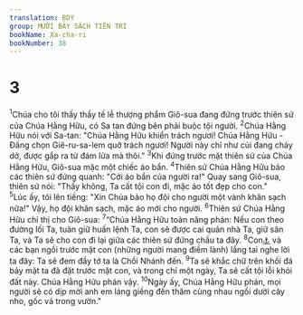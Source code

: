 ```yaml
---
translation: BDY
group: MƯỜI BẢY SÁCH TIÊN TRI
bookName: Xa-cha-ri 
bookNumber: 38
---
```


<div class="title"><h1>3</h1></div>
<span class="verse xa_3_1"><sup>1</sup>Chúa cho tôi thấy thầy tế lễ thượng phẩm Giô-sua đang đứng trước thiên sứ của Chúa Hằng Hữu, có Sa tan đứng bên phải buộc tội người. </span>
<span class="verse xa_3_2"><sup>2</sup>Chúa Hằng Hữu nói với Sa-tan: &#34;Chúa Hằng Hữu khiển trách ngươi! Chúa Hằng Hữu - Đấng chọn Giê-ru-sa-lem quở trách ngươi! Người này chỉ như củi đang cháy dở, được gắp ra từ đám lửa mà thôi.&#34; </span>
<span class="verse xa_3_3"><sup>3</sup>Khi đứng trước mặt thiên sứ của Chúa Hằng Hữu, Giô-sua mặc một chiếc áo bẩn. </span>
<span class="verse xa_3_4"><sup>4</sup>Thiên sứ Chúa Hằng Hữu bảo các thiên sứ đứng quanh: &#34;Cởi áo bẩn của người ra!&#34; Quay sang Giô-sua, thiên sứ nói: &#34;Thấy không, Ta cất tội con đi, mặc áo tốt đẹp cho con.&#34;<br/></span>
<span class="verse xa_3_5"><sup>5</sup>Lúc ấy, tôi lên tiếng: &#34;Xin Chúa bảo họ đội cho người một vành khăn sạch nữa!&#34; Vậy, họ đội khăn sạch, mặc áo mới cho người. </span>
<span class="verse xa_3_6"><sup>6</sup>Thiên sứ Chúa Hằng Hữu chỉ thị cho Giô-sua: </span>
<span class="verse xa_3_7"><sup>7</sup>“Chúa Hằng Hữu toàn năng phán: Nếu con theo đường lối Ta, tuân giữ huấn lệnh Ta, con sẽ được cai quản nhà Ta, giữ sân Ta, và Ta sẽ cho con đi lại giữa các thiên sứ đứng chầu ta đây. </span>
<span class="verse xa_3_8"><sup>8</sup>Con<a href="#" data-toggle="tooltip" data-placement="bottom" title="Nt thầy tế lễ thượng phẩm Giô-sua">⚓</a> và các bạn ngồi trước mặt con (những người mang điềm lành) lắng tai nghe lời ta đây: Ta sẽ đem đầy tớ ta là Chồi Nhánh đến. </span>
<span class="verse xa_3_9"><sup>9</sup>Ta sẽ khắc chữ trên khối đá bảy mặt ta đã đặt trước mặt con, và trong chỉ một ngày, Ta sẽ cất tội lỗi khỏi đất này. Chúa Hằng Hữu phán vậy. </span>
<span class="verse xa_3_10"><sup>10</sup>Ngày ấy, Chúa Hằng Hữu phán, mọi người sẽ có dịp mời anh em láng giềng đến thăm cùng nhau ngồi dưới cây nho, gốc vả trong vườn.&#34;</span>
